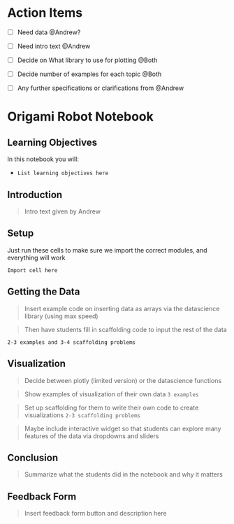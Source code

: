 # Action Items

- [ ] Need data @Andrew?
- [ ] Need intro text @Andrew
- [ ] Decide on What library to use for plotting @Both
- [ ] Decide number of examples for each topic @Both
- [ ] Any further specifications or clarifications from @Andrew



# Origami Robot Notebook

## Learning Objectives

In this notebook you will:
- `List learning objectives here`


## Introduction

> Intro text given by Andrew


## Setup

Just run these cells to make sure we import the correct modules, and everything will work

`Import cell here`


## Getting the Data

> Insert example code on inserting data as arrays via the datascience library (using max speed)

> Then have students fill in scaffolding code to input the rest of the data

`2-3 examples and 3-4 scaffolding problems`


## Visualization

> Decide between plotly (limited version) or the datascience functions

> Show examples of visualization of their own data `3 examples`

> Set up scaffolding for them to write their own code to create visualizations `2-3 scaffolding problems`

> Maybe include interactive widget so that students can explore many features of the data via dropdowns and sliders


## Conclusion

> Summarize what the students did in the notebook and why it matters

## Feedback Form

> Insert feedback form button and description here

